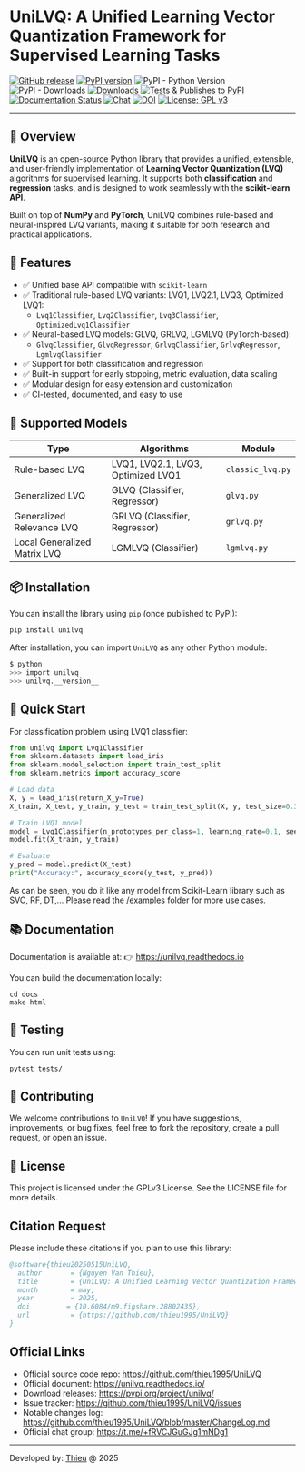 
# UniLVQ: A Unified Learning Vector Quantization Framework for Supervised Learning Tasks

[![GitHub release](https://img.shields.io/badge/release-0.1.0-yellow.svg)](https://github.com/thieu1995/UniLVQ/releases)
[![PyPI version](https://badge.fury.io/py/unilvq.svg)](https://badge.fury.io/py/unilvq)
![PyPI - Python Version](https://img.shields.io/pypi/pyversions/unilvq.svg)
![PyPI - Downloads](https://img.shields.io/pypi/dm/unilvq.svg)
[![Downloads](https://pepy.tech/badge/unilvq)](https://pepy.tech/project/unilvq)
[![Tests & Publishes to PyPI](https://github.com/thieu1995/UniLVQ/actions/workflows/publish-package.yaml/badge.svg)](https://github.com/thieu1995/UniLVQ/actions/workflows/publish-package.yaml)
[![Documentation Status](https://readthedocs.org/projects/unilvq/badge/?version=latest)](https://unilvq.readthedocs.io/en/latest/?badge=latest)
[![Chat](https://img.shields.io/badge/Chat-on%20Telegram-blue)](https://t.me/+fRVCJGuGJg1mNDg1)
[![DOI](https://img.shields.io/badge/DOI-10.6084%2Fm9.figshare.29002685-blue)](https://doi.org/10.6084/m9.figshare.29002685)
[![License: GPL v3](https://img.shields.io/badge/License-GPLv3-blue.svg)](https://www.gnu.org/licenses/gpl-3.0)

---

## 📌 Overview

**UniLVQ** is an open-source Python library that provides a unified, extensible, and user-friendly 
implementation of **Learning Vector Quantization (LVQ)** algorithms for supervised learning. 
It supports both **classification** and **regression** tasks, and is designed to work seamlessly with the **scikit-learn API**.

Built on top of **NumPy** and **PyTorch**, UniLVQ combines rule-based and neural-inspired LVQ variants, 
making it suitable for both research and practical applications.


## 🚀 Features

- ✅ Unified base API compatible with `scikit-learn`
- ✅ Traditional rule-based LVQ variants: LVQ1, LVQ2.1, LVQ3, Optimized LVQ1:
  + `Lvq1Classifier`, `Lvq2Classifier`, `Lvq3Classifier`, `OptimizedLvq1Classifier`
- ✅ Neural-based LVQ models: GLVQ, GRLVQ, LGMLVQ (PyTorch-based):
  + `GlvqClassifier`, `GlvqRegressor`, `GrlvqClassifier`, `GrlvqRegressor`, `LgmlvqClassifier`
- ✅ Support for both classification and regression
- ✅ Built-in support for early stopping, metric evaluation, data scaling
- ✅ Modular design for easy extension and customization
- ✅ CI-tested, documented, and easy to use


## 🧠 Supported Models

| Type                  | Algorithms                             | Module         |
|-----------------------|-----------------------------------------|----------------|
| Rule-based LVQ        | LVQ1, LVQ2.1, LVQ3, Optimized LVQ1      | `classic_lvq.py` |
| Generalized LVQ       | GLVQ (Classifier, Regressor)            | `glvq.py`        |
| Generalized Relevance LVQ | GRLVQ (Classifier, Regressor)        | `grlvq.py`       |
| Local Generalized Matrix LVQ | LGMLVQ (Classifier)              | `lgmlvq.py`      |


## 📦 Installation

You can install the library using `pip` (once published to PyPI):

```bash
pip install unilvq
```

After installation, you can import `UniLVQ` as any other Python module:

```sh
$ python
>>> import unilvq
>>> unilvq.__version__
```

## 🚀 Quick Start

For classification problem using LVQ1 classifier:

```python
from unilvq import Lvq1Classifier
from sklearn.datasets import load_iris
from sklearn.model_selection import train_test_split
from sklearn.metrics import accuracy_score

# Load data
X, y = load_iris(return_X_y=True)
X_train, X_test, y_train, y_test = train_test_split(X, y, test_size=0.3)

# Train LVQ1 model
model = Lvq1Classifier(n_prototypes_per_class=1, learning_rate=0.1, seed=42)
model.fit(X_train, y_train)

# Evaluate
y_pred = model.predict(X_test)
print("Accuracy:", accuracy_score(y_test, y_pred))
```

As can be seen, you do it like any model from Scikit-Learn library such as SVC, RF, DT,... Please read the [/examples](/examples) folder for more use cases.


## 📚 Documentation

Documentation is available at: 👉 https://unilvq.readthedocs.io

You can build the documentation locally:

```shell
cd docs
make html
```

## 🧪 Testing
You can run unit tests using:

```shell
pytest tests/
```

## 🤝 Contributing
We welcome contributions to `UniLVQ`! If you have suggestions, improvements, or bug fixes, feel free to fork 
the repository, create a pull request, or open an issue.


## 📄 License
This project is licensed under the GPLv3 License. See the LICENSE file for more details.


## Citation Request
Please include these citations if you plan to use this library:

```bibtex
@software{thieu20250515UniLVQ,
  author       = {Nguyen Van Thieu},
  title        = {UniLVQ: A Unified Learning Vector Quantization Framework for Supervised Learning Tasks},
  month        = may,
  year         = 2025,
  doi         = {10.6084/m9.figshare.28802435},
  url          = {https://github.com/thieu1995/UniLVQ}
}
```

## Official Links 

* Official source code repo: https://github.com/thieu1995/UniLVQ
* Official document: https://unilvq.readthedocs.io/
* Download releases: https://pypi.org/project/unilvq/
* Issue tracker: https://github.com/thieu1995/UniLVQ/issues
* Notable changes log: https://github.com/thieu1995/UniLVQ/blob/master/ChangeLog.md
* Official chat group: https://t.me/+fRVCJGuGJg1mNDg1

---

Developed by: [Thieu](mailto:nguyenthieu2102@gmail.com?Subject=UniLVQ_QUESTIONS) @ 2025
